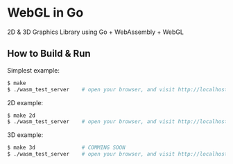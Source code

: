 # WebGL in Go

2D & 3D Graphics Library using Go + WebAssembly + WebGL

## How to Build & Run

Simplest example:
```bash
$ make 
$ ./wasm_test_server    # open your browser, and visit http://localhost:8080
```

2D example:
```bash
$ make 2d
$ ./wasm_test_server    # open your browser, and visit http://localhost:8080
```

3D example:
```bash
$ make 3d               # COMMING SOON 
$ ./wasm_test_server    # open your browser, and visit http://localhost:8080
```
